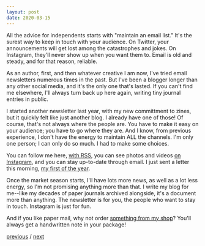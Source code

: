 ```yaml
---
layout: post
date: 2020-03-15
---
```


All the advice for independents starts with "maintain an email list." It's the surest way to keep in touch with your audience. On Twitter, your announcements will get lost among the catastrophes and jokes. On Instagram, they'll never show up when you want them to. Email is old and steady, and for that reason, reliable.

As an author, first, and then whatever creative I am now, I've tried email newsletters numerous times in the past. But I've been a blogger longer than any other social media, and it's the only one that's lasted. If you can't find me elsewhere, I'll always turn back up here again, writing tiny journal entries in public.

I started another newsletter last year, with my new committment to zines, but it quickly felt like just another blog. I already have one of those! Of course, that's not always where the people are. You have to make it easy on your audience; you have to go where they are. And I know, from previous experience, I don't have the energy to maintain ALL the channels. I'm only one person; I can only do so much. I had to make some choices.

You can follow me here, [with RSS](http://jessdriscoll.com/blog/atom.xml), you can see photos and videos [on Instagram](http://instagram.com/alldaybreakfastdotorg), and you can stay up-to-date through email. I just sent a letter this morning, [my first of the year](https://jessdriscoll.substack.com/p/dry-your-eyes-sunday-girl-). 

Once the market season starts, I'll have lots more news, as well as a lot less energy, so I'm not promising anything more than that. I write my blog for me--like my decades of paper journals archived alongside, it's a document more than anything. The newsletter is for you, the people who want to stay in touch. Instagram is just for fun.

And if you like paper mail, why not order [something from my shop](http://alldaybreakfast.org)? You'll always get a handwritten note in your package!

<a href="{{page.previous.url}}">previous</a> / <a href="{{page.next.url}}">next</a>

